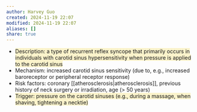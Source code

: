 ```yaml
---
author: Harvey Guo
created: 2024-11-19 22:07
modified: 2024-11-19 22:07
aliases: []
share: true
---
```

- <span style="background:rgba(240, 200, 0, 0.2)">Description: a type of recurrent reflex syncope that primarily occurs in individuals with carotid sinus hypersensitivity when pressure is applied to the carotid sinus</span> 
- Mechanism: increased carotid sinus sensitivity (due to, e.g., increased baroreceptor or peripheral receptor response)
- Risk factors: coronary [[atherosclerosis|atherosclerosis]], previous history of neck surgery or irradiation, age (> 50 years)
- <span style="background:rgba(240, 200, 0, 0.2)">Trigger: pressure on the carotid sinuses (e.g., during a massage, when shaving, tightening a necktie)</span>

